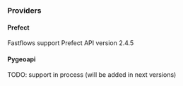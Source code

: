 ### Providers

#### Prefect

Fastflows support Prefect API version 2.4.5

#### Pygeoapi

TODO: support in process (will be added in next versions)
